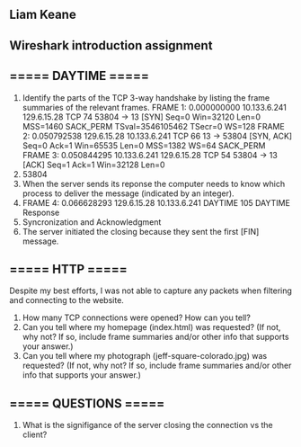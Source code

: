 ## Liam Keane
## Wireshark introduction assignment

## ===== DAYTIME =====

1. Identify the parts of the TCP 3-way handshake by listing the frame summaries of the relevant frames.
FRAME 1: 	0.000000000	10.133.6.241	129.6.15.28	TCP	74	53804 → 13 [SYN] Seq=0 Win=32120 Len=0 MSS=1460 SACK_PERM TSval=3546105462 TSecr=0 WS=128
FRAME 2:	0.050792538	129.6.15.28	10.133.6.241	TCP	66	13 → 53804 [SYN, ACK] Seq=0 Ack=1 Win=65535 Len=0 MSS=1382 WS=64 SACK_PERM
FRAME 3: 	0.050844295	10.133.6.241	129.6.15.28	TCP	54	53804 → 13 [ACK] Seq=1 Ack=1 Win=32128 Len=0
2. 53804
3. When the server sends its reponse the computer needs to know which process to deliver the message (indicated by an integer).
4. FRAME 4:	0.066628293	129.6.15.28	10.133.6.241	DAYTIME	105	DAYTIME Response
5. Syncronization and Acknowledgment
6. The server initiated the closing because they sent the first [FIN] message.

## ===== HTTP =====
Despite my best efforts, I was not able to capture any packets when filtering and connecting to the website. 
1. How many TCP connections were opened? How can you tell?
2. Can you tell where my homepage (index.html) was requested? (If not, why not? If so, include frame summaries and/or other info that supports your answer.)
3. Can you tell where my photograph (jeff-square-colorado.jpg) was requested? (If not, why not? If so, include frame summaries and/or other info that supports your answer.)

## ===== QUESTIONS =====

1. What is the signifigance of the server closing the connection vs the client?

